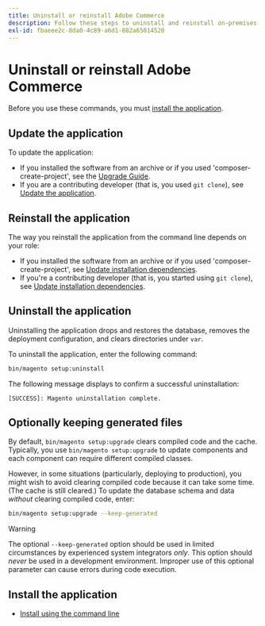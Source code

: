 ```yaml
---
title: Uninstall or reinstall Adobe Commerce
description: Follow these steps to uninstall and reinstall on-premises installations of Adobe Commerce.
exl-id: fbaeee2c-8da0-4c89-a6d1-882a65014520
---
```

# Uninstall or reinstall Adobe Commerce

Before you use these commands, you must [install the application](../tutorials/install.md).

## Update the application

To update the application:

*  If you installed the software from an archive or if you used 'composer-create-project', see the [Upgrade Guide](../../upgrade/overview.md).
*  If you are a contributing developer (that is, you used `git clone`), see [Update the application](../../upgrade/developer/git-installs.md).

## Reinstall the application

The way you reinstall the application from the command line depends on your role:

*  If you installed the software from an archive or if you used 'composer-create-project', see [Update installation dependencies](https://developer.adobe.com/commerce/contributor/guides/install/update-dependencies/).
*  If you're a contributing developer (that is, you started using `git clone`), see [Update installation dependencies](https://developer.adobe.com/commerce/contributor/guides/install/update-dependencies/).

## Uninstall the application

Uninstalling the application drops and restores the database, removes the deployment configuration, and clears directories under `var`.

To uninstall the application, enter the following command:

```bash
bin/magento setup:uninstall
```

The following message displays to confirm a successful uninstallation:

```terminal
[SUCCESS]: Magento uninstallation complete.
```

## Optionally keeping generated files

By default, `bin/magento setup:upgrade` clears compiled code and the cache. Typically, you use `bin/magento setup:upgrade` to update components and each component can require different compiled classes.

However, in some situations (particularly, deploying to production), you might wish to avoid clearing compiled code because it can take some time. (The cache is still cleared.) To update the database schema and data *without* clearing compiled code, enter:

```bash
bin/magento setup:upgrade --keep-generated
```

>[!WARNING]
>
>The optional `--keep-generated` option should be used in limited circumstances by experienced system integrators *only*. This option should *never* be used in a development environment. Improper use of this optional parameter can cause errors during code execution.

## Install the application

*  [Install using the command line](../advanced.md)
